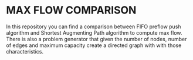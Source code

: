 <h1>
  MAX FLOW COMPARISON  
</h1>

In this repository you can find a comparison between FIFO preflow push algorithm and Shortest Augmenting Path algorithm to compute max flow. There is also a problem generator that given the number of nodes, number of edges and maximum capacity create a directed graph with with those characteristics.
